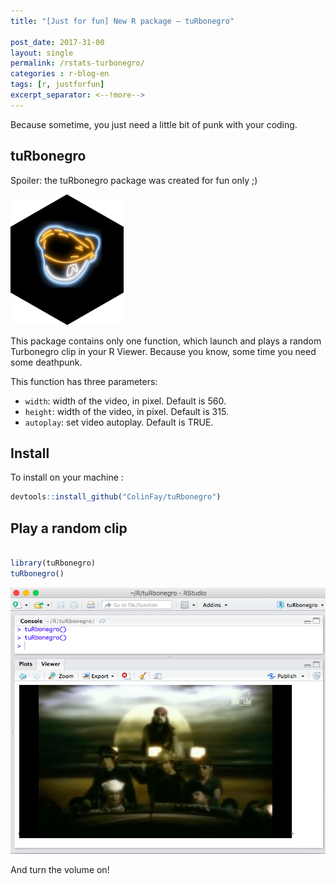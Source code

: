 ```yaml
---
title: "[Just for fun] New R package — tuRbonegro"

post_date: 2017-31-00 
layout: single
permalink: /rstats-turbonegro/
categories : r-blog-en
tags: [r, justforfun]
excerpt_separator: <--!more--> 
---
```


Because sometime, you just need a little bit of punk with your coding. 



## tuRbonegro

Spoiler: the tuRbonegro package was created for fun only ;) 

![tuRbonegro_hex](https://github.com/ColinFay/tuRbonegro/raw/master/hex_turbo.png)

This package contains only one function, which launch and plays a random Turbonegro clip in your R Viewer. Because you know, some time you need some deathpunk. 

This function has three parameters:

+ `width`: width of the video, in pixel. Default is 560.
+ `height`: width of the video, in pixel. Default is 315.
+ `autoplay`: set video autoplay. Default is TRUE.

## Install 

To install on your machine : 

```r
devtools::install_github("ColinFay/tuRbonegro")
```

## Play a random clip 

```r

library(tuRbonegro)
tuRbonegro()
```

![tuRbonegro_pic](https://github.com/ColinFay/tuRbonegro/raw/master/tuRbonegro.png)

And turn the volume on! 






